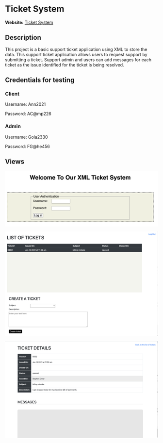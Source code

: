 # Ticket System

**Website:** [Ticket System](https://www.franckcheuzem.ca/XML-TicketSystem/index.php)


## Description

This project is a basic support ticket application using XML to store the data. This  support ticket application  allows users to request support by submitting a ticket.  Support admin and users can add messages for each ticket as the issue identified for the ticket is being resolved.

## Credentials for testing

### Client

Username: Ann2021

Password: AC@mp226


### Admin

Username: Gola2330

Password: FG@he456

## Views

![Flights search form](https://github.com/mopao/Ticket-System/blob/main/imgs/readme/login-page.png)


![Itinerary map](https://github.com/mopao/Ticket-System/blob/main/imgs/readme/list-tickets.png)


![Flights list](https://github.com/mopao/Ticket-System/blob/main/imgs/readme/ticket-details.png)
